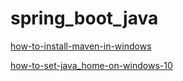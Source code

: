 # spring_boot_java

[how-to-install-maven-in-windows](https://www.mkyong.com/maven/how-to-install-maven-in-windows/)

[how-to-set-java_home-on-windows-10](https://www.mkyong.com/java/how-to-set-java_home-on-windows-10/)
